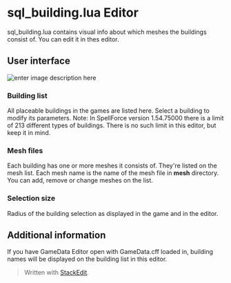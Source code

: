 # sql_building.lua Editor
sql_building.lua contains visual info about which meshes the buildings consist of. You can edit it in thes editor.

## User interface
![enter image description here](https://lh3.googleusercontent.com/nPeU12agkQws_63myHxvin1G33ggdN-ysrRs4M2Jy0dOT1TXFbh5oSA1YtTuuCkw0XQLte5nn0ub)
### Building list
All placeable buildings in the games are listed here. Select a building to modify its parameters.
Note: In SpellForce version 1.54.75000 there is a limit of 213 different types of buildings. There is no such limit in this editor, but keep it in mind.

### Mesh files
Each building has one or more meshes it consists of. They're listed on the mesh list. Each mesh name is the name of the mesh file in **mesh** directory. 
You can add, remove or change meshes on the list.

### Selection size
Radius of the building selection as displayed in the game and in the editor.

## Additional information
If you have GameData Editor open with GameData.cff loaded in, building names will be displayed on the building list in this editor.

> Written with [StackEdit](https://stackedit.io/).
<!--stackedit_data:
eyJoaXN0b3J5IjpbLTUzMDk2NjQ0OV19
-->